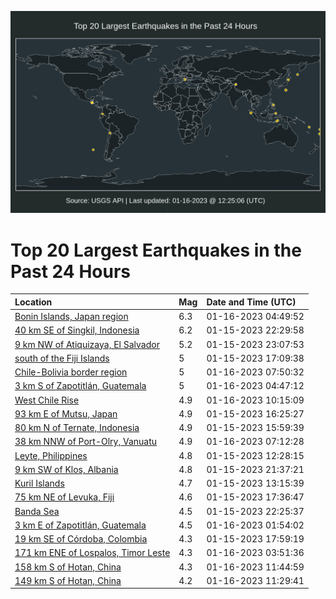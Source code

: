 ![Map](./map.png)

# Top 20 Largest Earthquakes in the Past 24 Hours

| Location | Mag | Date and Time (UTC) |
|:---|:---|:---|
| [Bonin Islands, Japan region](https://earthquake.usgs.gov/earthquakes/eventpage/us7000j4mj) | 6.3 | 01-16-2023 04:49:52 |
| [40 km SE of Singkil, Indonesia](https://earthquake.usgs.gov/earthquakes/eventpage/us7000j4kr) | 6.2 | 01-15-2023 22:29:58 |
| [9 km NW of Atiquizaya, El Salvador](https://earthquake.usgs.gov/earthquakes/eventpage/us7000j4ld) | 5.2 | 01-15-2023 23:07:53 |
| [south of the Fiji Islands](https://earthquake.usgs.gov/earthquakes/eventpage/us7000j4jq) | 5 | 01-15-2023 17:09:38 |
| [Chile-Bolivia border region](https://earthquake.usgs.gov/earthquakes/eventpage/us7000j4na) | 5 | 01-16-2023 07:50:32 |
| [3 km S of Zapotitlán, Guatemala](https://earthquake.usgs.gov/earthquakes/eventpage/us7000j4mi) | 5 | 01-16-2023 04:47:12 |
| [West Chile Rise](https://earthquake.usgs.gov/earthquakes/eventpage/us7000j4np) | 4.9 | 01-16-2023 10:15:09 |
| [93 km E of Mutsu, Japan](https://earthquake.usgs.gov/earthquakes/eventpage/us7000j4jn) | 4.9 | 01-15-2023 16:25:27 |
| [80 km N of Ternate, Indonesia](https://earthquake.usgs.gov/earthquakes/eventpage/us7000j4jj) | 4.9 | 01-15-2023 15:59:39 |
| [38 km NNW of Port-Olry, Vanuatu](https://earthquake.usgs.gov/earthquakes/eventpage/us7000j4n4) | 4.9 | 01-16-2023 07:12:28 |
| [Leyte, Philippines](https://earthquake.usgs.gov/earthquakes/eventpage/us7000j4it) | 4.8 | 01-15-2023 12:28:15 |
| [9 km SW of Klos, Albania](https://earthquake.usgs.gov/earthquakes/eventpage/us7000j4kh) | 4.8 | 01-15-2023 21:37:21 |
| [Kuril Islands](https://earthquake.usgs.gov/earthquakes/eventpage/us7000j4ix) | 4.7 | 01-15-2023 13:15:39 |
| [75 km NE of Levuka, Fiji](https://earthquake.usgs.gov/earthquakes/eventpage/us7000j4js) | 4.6 | 01-15-2023 17:36:47 |
| [Banda Sea](https://earthquake.usgs.gov/earthquakes/eventpage/us7000j4kq) | 4.5 | 01-15-2023 22:25:37 |
| [3 km E of Zapotitlán, Guatemala](https://earthquake.usgs.gov/earthquakes/eventpage/us7000j4ly) | 4.5 | 01-16-2023 01:54:02 |
| [19 km SE of Córdoba, Colombia](https://earthquake.usgs.gov/earthquakes/eventpage/us7000j4jw) | 4.3 | 01-15-2023 17:59:19 |
| [171 km ENE of Lospalos, Timor Leste](https://earthquake.usgs.gov/earthquakes/eventpage/us7000j4md) | 4.3 | 01-16-2023 03:51:36 |
| [158 km S of Hotan, China](https://earthquake.usgs.gov/earthquakes/eventpage/us7000j4p0) | 4.3 | 01-16-2023 11:44:59 |
| [149 km S of Hotan, China](https://earthquake.usgs.gov/earthquakes/eventpage/us7000j4nw) | 4.2 | 01-16-2023 11:29:41 |
